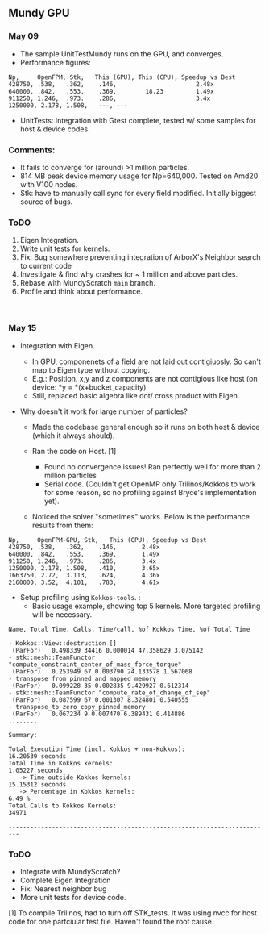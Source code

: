 ## Mundy GPU

### May 09

+ The sample UnitTestMundy runs on the GPU, and converges.
+ Performance figures:

```
Np,     OpenFPM, Stk,   This (GPU), This (CPU), Speedup vs Best  
428750, .538,   .362,    .146,                      2.48x
640000, .842,   .553,    .369,        18.23         1.49x
911250, 1.246,  .973.    .286,                      3.4x
1250000, 2.178, 1.508,   ---, ---

```
+ UnitTests: Integration with Gtest complete, tested w/ some samples for host & device codes.

### Comments:
+ It fails to converge for (around) >1 million particles.
+ 814 MB peak device memory usage for Np=640,000. Tested on Amd20 with V100 nodes.
+ Stk: have to manually call sync for every field modified. Initially biggest source of bugs.

### ToDO
1. Eigen Integration.
2. Write unit tests for kernels.
3. Fix: Bug somewhere preventing integration of ArborX's Neighbor search to current code
4. Investigate & find why crashes for ~ 1 million and above particles.
5. Rebase with MundyScratch `main` branch. 
6. Profile and think about performance.


<br>


### May 15

+ Integration with Eigen.
    + In GPU, componenets of a field are not laid out contigiuosly. So can't map to Eigen type without copying.
    + E.g.: Position. x,y and z components are not contigious like host (on device: *y = *(x+bucket_capacity)
    + Still, replaced basic algebra like dot/ cross product with Eigen.

+ Why doesn't it work for large number of particles? 
    + Made the codebase general enough so it runs on both host & device (which it always should).
    + Ran the code on Host. [1]
        + Found no convergence issues! Ran perfectly well for more than 2 million particles
        + Serial code. (Couldn't get OpenMP only Trilinos/Kokkos to work for some reason, so no profiling against Bryce's implementation yet).

    + Noticed the solver "sometimes" works. Below is the performance results from them: 

```
Np,     OpenFPM-GPU, Stk,   This (GPU), Speedup vs Best  
428750, .538,   .362,    .146,       2.48x
640000, .842,   .553,    .369,       1.49x
911250, 1.246,  .973.    .286,       3.4x
1250000, 2.178, 1.508,   .410,       3.65x
1663750, 2.72,  3.113,   .624,       4.36x
2160000, 3.52,  4.101,   .783,       4.61x

```

+ Setup profiling using `Kokkos-tools`.
:
    + Basic usage example, showing top 5 kernels. More targeted profiling will be necessary.

```
Name, Total Time, Calls, Time/call, %of Kokkos Time, %of Total Time

- Kokkos::View::destruction []
 (ParFor)   0.498339 34416 0.000014 47.358629 3.075142
- stk::mesh::TeamFunctor "compute_constraint_center_of_mass_force_torque"
 (ParFor)   0.253949 67 0.003790 24.133578 1.567068
- transpose_from_pinned_and_mapped_memory
 (ParFor)   0.099228 35 0.002835 9.429927 0.612314
- stk::mesh::TeamFunctor "compute_rate_of_change_of_sep"
 (ParFor)   0.087599 67 0.001307 8.324801 0.540555
- transpose_to_zero_copy_pinned_memory
 (ParFor)   0.067234 9 0.007470 6.389431 0.414886
........

Summary:

Total Execution Time (incl. Kokkos + non-Kokkos):                  16.20539 seconds
Total Time in Kokkos kernels:                                       1.05227 seconds
   -> Time outside Kokkos kernels:                                 15.15312 seconds
   -> Percentage in Kokkos kernels:                                    6.49 %
Total Calls to Kokkos Kernels:                                        34971

-------------------------------------------------------------------------

```



### ToDO
+ Integrate with MundyScratch? 
+ Complete Eigen Integration
+ Fix: Nearest neighbor bug
+ More unit tests for device code.

[1] To compile Trilinos, had to turn off STK_tests. It was using nvcc for host code for one partciular test file. Haven't found the root cause. 
